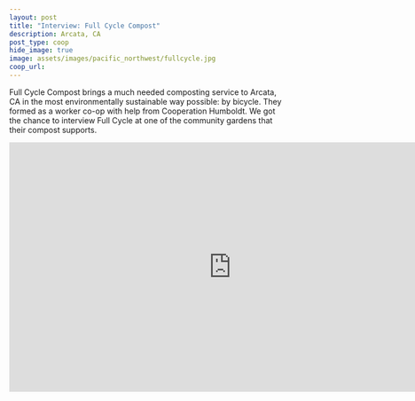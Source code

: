 ```yaml
---
layout: post
title: "Interview: Full Cycle Compost"
description: Arcata, CA
post_type: coop
hide_image: true
image: assets/images/pacific_northwest/fullcycle.jpg
coop_url:
---
```


Full Cycle Compost brings a much needed composting service to Arcata, CA in the most environmentally sustainable way possible: by bicycle.  They formed as a worker co-op with help from Cooperation Humboldt.  We got the chance to interview Full Cycle at one of the community gardens that their compost supports.

<div class="iframe-wrapper">
<iframe width="800" height="450" src="https://www.youtube.com/embed/QjmAkPHDJUw" title="YouTube video player" frameborder="0" allow="accelerometer; autoplay; clipboard-write; encrypted-media; gyroscope; picture-in-picture" allowfullscreen></iframe>
</div>